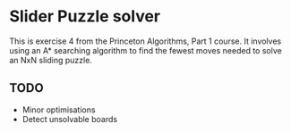 # Slider Puzzle solver
This is exercise 4 from the Princeton Algorithms, Part 1 course. It involves using an A* searching algorithm to find the fewest moves needed to solve an NxN sliding puzzle.

## TODO
- Minor optimisations
- Detect unsolvable boards
